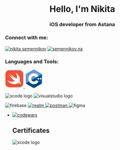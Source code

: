 <h1 align="center">Hello, I'm Nikita</h1>
<h3 align="center">iOS developer from Astana</h3>

<h3 align="left">Connect with me:</h3>
<p align="left">
<a href="https://linkedin.com/in/nikita semennikov" target="blank"><img align="center" src="https://raw.githubusercontent.com/rahuldkjain/github-profile-readme-generator/master/src/images/icons/Social/linked-in-alt.svg" alt="nikita semennikov" height="30" width="40" /></a>
<a href="https://instagram.com/semennikov.na" target="blank"><img align="center" src="https://raw.githubusercontent.com/rahuldkjain/github-profile-readme-generator/master/src/images/icons/Social/instagram.svg" alt="semennikov.na" height="30" width="40" /></a>
</p>

<h3 align="left">Languages and Tools:</h3>
<a href="https://developer.apple.com/swift/" target="_blank" rel="noreferrer"> <img src="https://raw.githubusercontent.com/devicons/devicon/master/icons/swift/swift-original.svg" alt="swift" width="60" height="60"/> </a> <a href="https://www.w3schools.com/cpp/" target="_blank" rel="noreferrer"> <img src="https://raw.githubusercontent.com/devicons/devicon/master/icons/cplusplus/cplusplus-original.svg" alt="cplusplus" width="60" height="60"/> </a> <p
<div align="left">
<img src="https://cdn.jsdelivr.net/gh/devicons/devicon/icons/xcode/xcode-original.svg" height="50" width="50" alt="xcode logo"/>
<img src="https://cdn.jsdelivr.net/gh/devicons/devicon/icons/visualstudio/visualstudio-plain.svg" height="50" width="50" alt="visualstudio logo"  />
</div> <p
<a href="https://firebase.google.com/" target="_blank" rel="noreferrer"> <img src="https://www.vectorlogo.zone/logos/firebase/firebase-icon.svg" alt="firebase" width="50" height="50"/>
<a href="https://realm.io/" target="_blank" rel="noreferrer"> <img src="https://raw.githubusercontent.com/bestofjs/bestofjs-webui/8665e8c267a0215f3159df28b33c365198101df5/public/logos/realm.svg" alt="realm" width="50" height="50"/> </a> 
<a href="https://postman.com" target="_blank" rel="noreferrer"> <img src="https://www.vectorlogo.zone/logos/getpostman/getpostman-icon.svg" alt="postman" width="50" height="50"/> </a <a href="https://www.figma.com/" target="_blank" rel="noreferrer"> <img src="https://www.vectorlogo.zone/logos/figma/figma-icon.svg" alt="figma" width="50" height="50"/> </a>

- [![codewars](https://www.codewars.com/users/SemennikovNA/badges/small)](https://www.codewars.com/users/SemennikovNA)

  ## Сertificates
  <img src="https://github.com/SemennikovNA/readme/blob/main/SM004.jpeg" height="280" width="400" alt="xcode logo"/>
